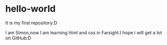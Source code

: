 # hello-world
It is my first repository:D

I am Simon,now I am learning html and css in Farsight.I hope i will get a lot on GitHub:D

